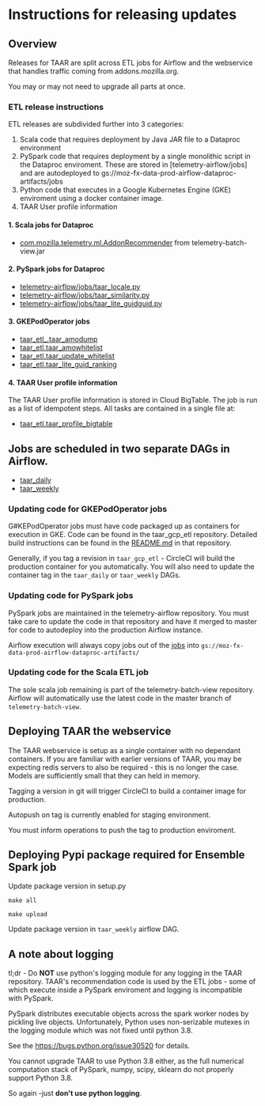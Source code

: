 # Instructions for releasing updates

## Overview

Releases for TAAR are split across ETL jobs for Airflow and the
webservice that handles traffic coming from addons.mozilla.org.

You may or may not need to upgrade all parts at once.

### ETL release instructions

ETL releases are subdivided further into 3 categories:

 1. Scala code that requires deployment by Java JAR file to a Dataproc environment
 2. PySpark code that requires deployment by a single monolithic script in the
    Dataproc enviroment.  These are stored in [telemetry-airflow/jobs]
and are autodeployed to gs://moz-fx-data-prod-airflow-dataproc-artifacts/jobs
 3. Python code that executes in a Google Kubernetes Engine (GKE)
    enviroment using a docker container image.
 4. TAAR User profile information

#### 1. Scala jobs for Dataproc
* [com.mozilla.telemetry.ml.AddonRecommender](https://github.com/mozilla/telemetry-batch-view/blob/master/src/main/scala/com/mozilla/telemetry/ml/AddonRecommender.scala) from telemetry-batch-view.jar

#### 2. PySpark jobs for Dataproc

* [telemetry-airflow/jobs/taar_locale.py](https://github.com/mozilla/telemetry-airflow/blob/master/jobs/taar_locale.py)
* [telemetry-airflow/jobs/taar_similarity.py](https://github.com/mozilla/telemetry-airflow/blob/master/jobs/taar_similarity.py)
* [telemetry-airflow/jobs/taar_lite_guidguid.py](https://github.com/mozilla/telemetry-airflow/blob/master/jobs/taar_lite_guidguid.py)

#### 3. GKEPodOperator jobs

* [taar_etl_.taar_amodump](https://github.com/mozilla/taar_gcp_etl/blob/master/taar_etl/taar_amodump.py)
* [taar_etl.taar_amowhitelist](https://github.com/mozilla/taar_gcp_etl/blob/master/taar_etl/taar_amowhitelist.py)
* [taar_etl.taar_update_whitelist](https://github.com/mozilla/taar_gcp_etl/blob/master/taar_etl/taar_update_whitelist.py)
* [taar_etl.taar_lite_guid_ranking](https://github.com/mozilla/taar_gcp_etl/blob/master/taar_etl/taar_lite_guid_ranking.py)


#### 4. TAAR User profile information

The TAAR User profile information is stored in Cloud BigTable.  The
job is run as a list of idempotent steps. All tasks are contained in
a single file at:

* [taar_etl.taar_profile_bigtable](https://github.com/mozilla/taar_gcp_etl/blob/master/taar_etl/taar_profile_bigtable.py)


## Jobs are scheduled in two separate DAGs in Airflow.

* [taar_daily](https://github.com/mozilla/telemetry-airflow/blob/master/dags/taar_daily.py)
* [taar_weekly](https://github.com/mozilla/telemetry-airflow/blob/master/dags/taar_weekly.py)


### Updating code for GKEPodOperator jobs

G#KEPodOperator jobs must have code packaged up as containers for
execution in GKE.  Code can be found in the taar_gcp_etl repository.
Detailed build instructions can be found in the 
[README.md](https://github.com/mozilla/taar_gcp_etl/blob/master/README.md)
in that repository.

Generally, if you tag a revision in `taar_gcp_etl` - CircleCI will build the production
container for you automatically.  You will also need to update the
container tag in the `taar_daily` or `taar_weekly` DAGs.

### Updating code for PySpark jobs

PySpark jobs are maintained in the telemetry-airflow repository.  You
must take care to update the code in that repository and have it
merged to master for code to autodeploy into the production Airflow instance.  


Airflow execution will always copy jobs out of the
[jobs](https://github.com/mozilla/telemetry-airflow/tree/master/jobs)
into `gs://moz-fx-data-prod-airflow-dataproc-artifacts/`

### Updating code for the Scala ETL job

The sole scala job remaining is part of the telemetry-batch-view
repository. Airflow will automatically use the latest code in the
master branch of `telemetry-batch-view`.


## Deploying TAAR the webservice

The TAAR webservice is setup as a single container with no dependant
containers.  If you are familiar with earlier versions of TAAR, you
may be expecting redis servers to also be required - this is no longer
the case.  Models are sufficiently small that they can held in memory.

Tagging a version in git will trigger CircleCI to build a container
image for production.  

Autopush on tag is currently enabled for staging environment.

You must inform operations to push the tag to production enviroment.  


## Deploying Pypi package required for Ensemble Spark job

Update package version in setup.py

`make all`

`make upload`

Update package version in `taar_weekly` airflow DAG.



## A note about logging

tl;dr - Do **NOT** use python's logging module for any logging in the TAAR
repository.  TAAR's recommendation code is used by the ETL jobs - some
of which execute inside a PySpark enviroment and logging is
incompatible with PySpark.

PySpark distributes executable objects across the spark worker nodes
by pickling live objects.  Unfortunately, Python uses non-serizable
mutexes in the logging module which was not fixed until python 3.8.

See the https://bugs.python.org/issue30520 for details.

You cannot upgrade TAAR to use Python 3.8 either, as the full
numerical computation stack of PySpark, numpy, scipy, sklearn do not
properly support Python 3.8.

So again -just **don't use python logging**.
